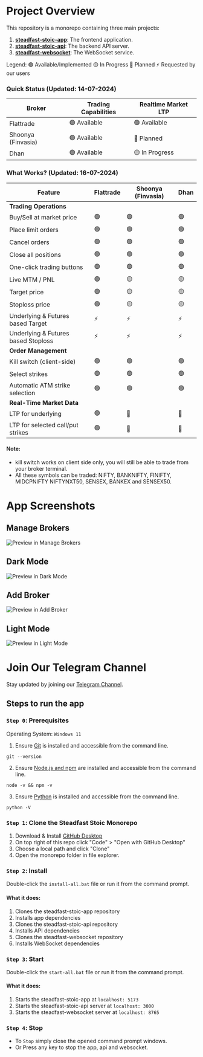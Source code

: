 # Project Overview

This repository is a monorepo containing three main projects:

1. [**steadfast-stoic-app**](https://github.com/narenkram/steadfast-stoic-app): The frontend application.
2. [**steadfast-stoic-api**](https://github.com/narenkram/steadfast-stoic-api): The backend API server.
3. [**steadfast-websocket**](https://github.com/narenkram/steadfast-websocket): The WebSocket service.

Legend:
🟢 Available/Implemented
🟡 In Progress
🔵 Planned
⚡ Requested by our users

### Quick Status (Updated: 14-07-2024)

| Broker             | Trading Capabilities | Realtime Market LTP |
| ------------------ | -------------------- | ------------------- |
| Flattrade          | 🟢 Available         | 🟢 Available        |
| Shoonya (Finvasia) | 🟢 Available         | 🔵 Planned          |
| Dhan               | 🟢 Available         | 🟡 In Progress      |

### What Works? (Updated: 16-07-2024)

| Feature                             | Flattrade | Shoonya (Finvasia) | Dhan |
| ----------------------------------- | --------- | ------------------ | ---- |
| **Trading Operations**              |
| Buy/Sell at market price            | 🟢        | 🟢                 | 🟢   |
| Place limit orders                  | 🟢        | 🟢                 | 🟢   |
| Cancel orders                       | 🟢        | 🟢                 | 🟢   |
| Close all positions                 | 🟢        | 🟢                 | 🟢   |
| One-click trading buttons           | 🟢        | 🟢                 | 🟢   |
| Live MTM / PNL                      | 🟢        | 🟡                 | 🟡   |
| Target price                        | 🟢        | 🟡                 | 🟡   |
| Stoploss price                      | 🟢        | 🟡                 | 🟡   |
| Underlying & Futures based Target   | ⚡        | ⚡                 | ⚡   |
| Underlying & Futures based Stoploss | ⚡        | ⚡                 | ⚡   |
| **Order Management**                |
| Kill switch (client-side)           | 🟢        | 🟢                 | 🟢   |
| Select strikes                      | 🟢        | 🟢                 | 🟢   |
| Automatic ATM strike selection      | 🟢        | 🟢                 | 🟢   |
| **Real-Time Market Data**           |
| LTP for underlying                  | 🟢        | 🔵                 | 🔵   |
| LTP for selected call/put strikes   | 🟢        | 🔵                 | 🔵   |

#### Note:

- kill switch works on client side only, you will still be able to trade from your broker terminal.
- All these symbols can be traded: NIFTY, BANKNIFTY, FINIFTY, MIDCPNIFTY NIFTYNXT50, SENSEX, BANKEX and SENSEX50.

# App Screenshots

## Manage Brokers

![Preview in Manage Brokers](preview_managebroker_light.png)

## Dark Mode

![Preview in Dark Mode](preview_dark.png)

## Add Broker

![Preview in Add Broker](preview_addbroker_light.png)

## Light Mode

![Preview in Light Mode](preview_light.png)

# Join Our Telegram Channel

Stay updated by joining our [Telegram Channel](https://t.me/steadfaststoic).

## Steps to run the app

### `Step 0`: Prerequisites

Operating System: `Windows 11`

1. Ensure [Git](https://git-scm.com/download/win) is installed and accessible from the command line.

```
git --version
```

2. Ensure [Node.js and npm](https://nodejs.org/en/download/prebuilt-installer) are installed and accessible from the command line.

```
node -v && npm -v
```

3. Ensure [Python](https://www.python.org/downloads/) is installed and accessible from the command line.

```
python -V
```

### `Step 1`: Clone the Steadfast Stoic Monorepo

1. Download & Install [GitHub Desktop](https://desktop.github.com/)
2. On top right of this repo click "Code" > "Open with GitHub Desktop"
3. Choose a local path and click "Clone"
4. Open the monorepo folder in file explorer.

### `Step 2`: Install

Double-click the `install-all.bat` file or run it from the command prompt.

#### What it does:

1. Clones the steadfast-stoic-app repository
2. Installs app dependencies
3. Clones the steadfast-stoic-api repository
4. Installs API dependencies
5. Clones the steadfast-websocket repository
6. Installs WebSocket dependencies

### `Step 3`: Start

Double-click the `start-all.bat` file or run it from the command prompt.

#### What it does:

1. Starts the steadfast-stoic-app at `localhost: 5173`
2. Starts the steadfast-stoic-api server at `localhost: 3000`
3. Starts the steadfast-websocket server at `localhost: 8765`

### `Step 4`: Stop

- To `Stop` simply close the opened command prompt windows.
- Or Press any key to stop the app, api and websocket.
